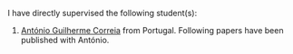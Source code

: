 I have directly supervised the following student(s):

1. [António Guilherme Correia](https://scholar.google.com/citations?user=ENRiEcQAAAAJ&hl=en) from Portugal. Following papers have been published with António.

